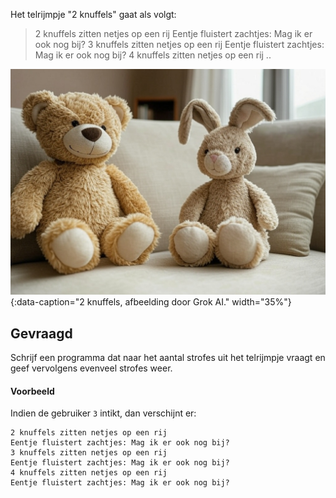 Het telrijmpje "2 knuffels" gaat als volgt:

> 2 knuffels zitten netjes op een rij
> Eentje fluistert zachtjes: Mag ik er ook nog bij?
> 3 knuffels zitten netjes op een rij
> Eentje fluistert zachtjes: Mag ik er ook nog bij?
> 4 knuffels zitten netjes op een rij
> ..

![2 knuffels, afbeelding door Grok AI.](media/grok.jpg "2 knuffels, afbeelding door Grok AI."){:data-caption="2 knuffels, afbeelding door Grok AI." width="35%"}

## Gevraagd
Schrijf een programma dat naar het aantal strofes uit het telrijmpje vraagt en geef vervolgens evenveel strofes weer.

#### Voorbeeld

Indien de gebruiker `3` intikt, dan verschijnt er:

```
2 knuffels zitten netjes op een rij
Eentje fluistert zachtjes: Mag ik er ook nog bij?
3 knuffels zitten netjes op een rij
Eentje fluistert zachtjes: Mag ik er ook nog bij?
4 knuffels zitten netjes op een rij
Eentje fluistert zachtjes: Mag ik er ook nog bij?
```
